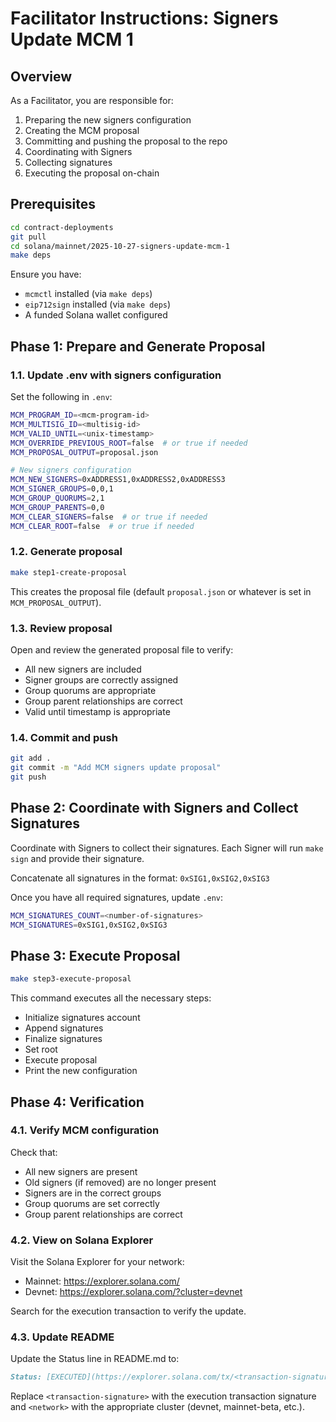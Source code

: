 # Facilitator Instructions: Signers Update MCM 1

## Overview

As a Facilitator, you are responsible for:
1. Preparing the new signers configuration
2. Creating the MCM proposal
3. Committing and pushing the proposal to the repo
4. Coordinating with Signers
5. Collecting signatures
6. Executing the proposal on-chain

## Prerequisites

```bash
cd contract-deployments
git pull
cd solana/mainnet/2025-10-27-signers-update-mcm-1
make deps
```

Ensure you have:
- `mcmctl` installed (via `make deps`)
- `eip712sign` installed (via `make deps`)
- A funded Solana wallet configured

## Phase 1: Prepare and Generate Proposal

### 1.1. Update .env with signers configuration

Set the following in `.env`:

```bash
MCM_PROGRAM_ID=<mcm-program-id>
MCM_MULTISIG_ID=<multisig-id>
MCM_VALID_UNTIL=<unix-timestamp>
MCM_OVERRIDE_PREVIOUS_ROOT=false  # or true if needed
MCM_PROPOSAL_OUTPUT=proposal.json

# New signers configuration
MCM_NEW_SIGNERS=0xADDRESS1,0xADDRESS2,0xADDRESS3
MCM_SIGNER_GROUPS=0,0,1
MCM_GROUP_QUORUMS=2,1
MCM_GROUP_PARENTS=0,0
MCM_CLEAR_SIGNERS=false  # or true if needed
MCM_CLEAR_ROOT=false  # or true if needed
```

### 1.2. Generate proposal

```bash
make step1-create-proposal
```

This creates the proposal file (default `proposal.json` or whatever is set in `MCM_PROPOSAL_OUTPUT`).

### 1.3. Review proposal

Open and review the generated proposal file to verify:
- All new signers are included
- Signer groups are correctly assigned
- Group quorums are appropriate
- Group parent relationships are correct
- Valid until timestamp is appropriate

### 1.4. Commit and push

```bash
git add .
git commit -m "Add MCM signers update proposal"
git push
```

## Phase 2: Coordinate with Signers and Collect Signatures

Coordinate with Signers to collect their signatures. Each Signer will run `make sign` and provide their signature.

Concatenate all signatures in the format: `0xSIG1,0xSIG2,0xSIG3`

Once you have all required signatures, update `.env`:

```bash
MCM_SIGNATURES_COUNT=<number-of-signatures>
MCM_SIGNATURES=0xSIG1,0xSIG2,0xSIG3
```

## Phase 3: Execute Proposal

```bash
make step3-execute-proposal
```

This command executes all the necessary steps:
- Initialize signatures account
- Append signatures
- Finalize signatures
- Set root
- Execute proposal
- Print the new configuration

## Phase 4: Verification

### 4.1. Verify MCM configuration

Check that:
- All new signers are present
- Old signers (if removed) are no longer present
- Signers are in the correct groups
- Group quorums are set correctly
- Group parent relationships are correct

### 4.2. View on Solana Explorer

Visit the Solana Explorer for your network:
- Mainnet: https://explorer.solana.com/
- Devnet: https://explorer.solana.com/?cluster=devnet

Search for the execution transaction to verify the update.

### 4.3. Update README

Update the Status line in README.md to:

```markdown
Status: [EXECUTED](https://explorer.solana.com/tx/<transaction-signature>?cluster=<network>)
```

Replace `<transaction-signature>` with the execution transaction signature and `<network>` with the appropriate cluster (devnet, mainnet-beta, etc.).
